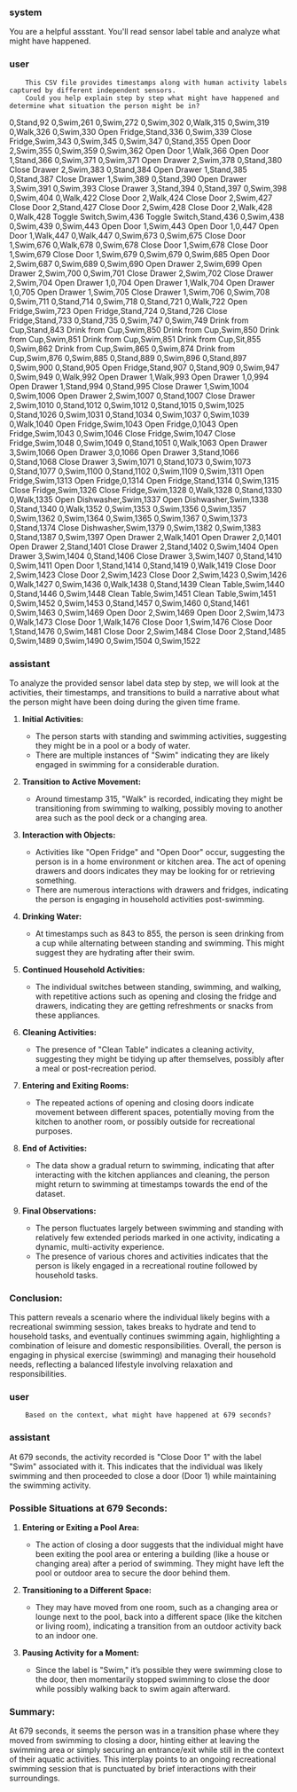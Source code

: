 ### system
You are a helpful assstant. You'll read sensor label table and analyze what might have happened.
### user

        This CSV file provides timestamps along with human activity labels captured by different independent sensors.
        Could you help explain step by step what might have happened and determine what situation the person might be in?
    
0,Stand,92
0,Swim,261
0,Swim,272
0,Swim,302
0,Walk,315
0,Swim,319
0,Walk,326
0,Swim,330
Open Fridge,Stand,336
0,Swim,339
Close Fridge,Swim,343
0,Swim,345
0,Swim,347
0,Stand,355
Open Door 2,Swim,355
0,Swim,359
0,Swim,362
Open Door 1,Walk,366
Open Door 1,Stand,366
0,Swim,371
0,Swim,371
Open Drawer 2,Swim,378
0,Stand,380
Close Drawer 2,Swim,383
0,Stand,384
Open Drawer 1,Stand,385
0,Stand,387
Close Drawer 1,Swim,389
0,Stand,390
Open Drawer 3,Swim,391
0,Swim,393
Close Drawer 3,Stand,394
0,Stand,397
0,Swim,398
0,Swim,404
0,Walk,422
Close Door 2,Walk,424
Close Door 2,Swim,427
Close Door 2,Stand,427
Close Door 2,Swim,428
Close Door 2,Walk,428
0,Walk,428
Toggle Switch,Swim,436
Toggle Switch,Stand,436
0,Swim,438
0,Swim,439
0,Swim,443
Open Door 1,Swim,443
Open Door 1,0,447
Open Door 1,Walk,447
0,Walk,447
0,Swim,673
0,Swim,675
Close Door 1,Swim,676
0,Walk,678
0,Swim,678
Close Door 1,Swim,678
Close Door 1,Swim,679
Close Door 1,Swim,679
0,Swim,679
0,Swim,685
Open Door 2,Swim,687
0,Swim,689
0,Swim,690
Open Drawer 2,Swim,699
Open Drawer 2,Swim,700
0,Swim,701
Close Drawer 2,Swim,702
Close Drawer 2,Swim,704
Open Drawer 1,0,704
Open Drawer 1,Walk,704
Open Drawer 1,0,705
Open Drawer 1,Swim,705
Close Drawer 1,Swim,706
0,Swim,708
0,Swim,711
0,Stand,714
0,Swim,718
0,Stand,721
0,Walk,722
Open Fridge,Swim,723
Open Fridge,Stand,724
0,Stand,726
Close Fridge,Stand,733
0,Stand,735
0,Swim,747
0,Swim,749
Drink from Cup,Stand,843
Drink from Cup,Swim,850
Drink from Cup,Swim,850
Drink from Cup,Swim,851
Drink from Cup,Swim,851
Drink from Cup,Sit,855
0,Swim,862
Drink from Cup,Swim,865
0,Swim,874
Drink from Cup,Swim,876
0,Swim,885
0,Stand,889
0,Swim,896
0,Stand,897
0,Swim,900
0,Stand,905
Open Fridge,Stand,907
0,Stand,909
0,Swim,947
0,Swim,949
0,Walk,992
Open Drawer 1,Walk,993
Open Drawer 1,0,994
Open Drawer 1,Stand,994
0,Stand,995
Close Drawer 1,Swim,1004
0,Swim,1006
Open Drawer 2,Swim,1007
0,Stand,1007
Close Drawer 2,Swim,1010
0,Stand,1012
0,Swim,1012
0,Stand,1015
0,Swim,1025
0,Stand,1026
0,Swim,1031
0,Stand,1034
0,Swim,1037
0,Swim,1039
0,Walk,1040
Open Fridge,Swim,1043
Open Fridge,0,1043
Open Fridge,Swim,1043
0,Swim,1046
Close Fridge,Swim,1047
Close Fridge,Swim,1048
0,Swim,1049
0,Stand,1051
0,Walk,1063
Open Drawer 3,Swim,1066
Open Drawer 3,0,1066
Open Drawer 3,Stand,1066
0,Stand,1068
Close Drawer 3,Swim,1071
0,Stand,1073
0,Swim,1073
0,Stand,1077
0,Swim,1100
0,Stand,1102
0,Swim,1109
0,Swim,1311
Open Fridge,Swim,1313
Open Fridge,0,1314
Open Fridge,Stand,1314
0,Swim,1315
Close Fridge,Swim,1326
Close Fridge,Swim,1328
0,Walk,1328
0,Stand,1330
0,Walk,1335
Open Dishwasher,Swim,1337
Open Dishwasher,Swim,1338
0,Stand,1340
0,Walk,1352
0,Swim,1353
0,Swim,1356
0,Swim,1357
0,Swim,1362
0,Swim,1364
0,Swim,1365
0,Swim,1367
0,Swim,1373
0,Stand,1374
Close Dishwasher,Swim,1379
0,Swim,1382
0,Swim,1383
0,Stand,1387
0,Swim,1397
Open Drawer 2,Walk,1401
Open Drawer 2,0,1401
Open Drawer 2,Stand,1401
Close Drawer 2,Stand,1402
0,Swim,1404
Open Drawer 3,Swim,1404
0,Stand,1406
Close Drawer 3,Swim,1407
0,Stand,1410
0,Swim,1411
Open Door 1,Stand,1414
0,Stand,1419
0,Walk,1419
Close Door 2,Swim,1423
Close Door 2,Swim,1423
Close Door 2,Swim,1423
0,Swim,1426
0,Walk,1427
0,Swim,1436
0,Walk,1438
0,Stand,1439
Clean Table,Swim,1440
0,Stand,1446
0,Swim,1448
Clean Table,Swim,1451
Clean Table,Swim,1451
0,Swim,1452
0,Swim,1453
0,Stand,1457
0,Swim,1460
0,Stand,1461
0,Swim,1463
0,Swim,1469
Open Door 2,Swim,1469
Open Door 2,Swim,1473
0,Walk,1473
Close Door 1,Walk,1476
Close Door 1,Swim,1476
Close Door 1,Stand,1476
0,Swim,1481
Close Door 2,Swim,1484
Close Door 2,Stand,1485
0,Swim,1489
0,Swim,1490
0,Swim,1504
0,Swim,1522

### assistant
To analyze the provided sensor label data step by step, we will look at the activities, their timestamps, and transitions to build a narrative about what the person might have been doing during the given time frame. 

1. **Initial Activities:**
   - The person starts with standing and swimming activities, suggesting they might be in a pool or a body of water.
   - There are multiple instances of "Swim" indicating they are likely engaged in swimming for a considerable duration.

2. **Transition to Active Movement:**
   - Around timestamp 315, "Walk" is recorded, indicating they might be transitioning from swimming to walking, possibly moving to another area such as the pool deck or a changing area.

3. **Interaction with Objects:**
   - Activities like "Open Fridge" and "Open Door" occur, suggesting the person is in a home environment or kitchen area. The act of opening drawers and doors indicates they may be looking for or retrieving something.
   - There are numerous interactions with drawers and fridges, indicating the person is engaging in household activities post-swimming.

4. **Drinking Water:**
   - At timestamps such as 843 to 855, the person is seen drinking from a cup while alternating between standing and swimming. This might suggest they are hydrating after their swim.

5. **Continued Household Activities:**
   - The individual switches between standing, swimming, and walking, with repetitive actions such as opening and closing the fridge and drawers, indicating they are getting refreshments or snacks from these appliances.

6. **Cleaning Activities:**
   - The presence of "Clean Table" indicates a cleaning activity, suggesting they might be tidying up after themselves, possibly after a meal or post-recreation period.

7. **Entering and Exiting Rooms:**
   - The repeated actions of opening and closing doors indicate movement between different spaces, potentially moving from the kitchen to another room, or possibly outside for recreational purposes.

8. **End of Activities:**
   - The data show a gradual return to swimming, indicating that after interacting with the kitchen appliances and cleaning, the person might return to swimming at timestamps towards the end of the dataset.

9. **Final Observations:**
   - The person fluctuates largely between swimming and standing with relatively few extended periods marked in one activity, indicating a dynamic, multi-activity experience.
   - The presence of various chores and activities indicates that the person is likely engaged in a recreational routine followed by household tasks.

### Conclusion:
This pattern reveals a scenario where the individual likely begins with a recreational swimming session, takes breaks to hydrate and tend to household tasks, and eventually continues swimming again, highlighting a combination of leisure and domestic responsibilities. Overall, the person is engaging in physical exercise (swimming) and managing their household needs, reflecting a balanced lifestyle involving relaxation and responsibilities.
### user

        Based on the context, what might have happened at 679 seconds?
    
### assistant
At 679 seconds, the activity recorded is "Close Door 1" with the label "Swim" associated with it. This indicates that the individual was likely swimming and then proceeded to close a door (Door 1) while maintaining the swimming activity.

### Possible Situations at 679 Seconds:

1. **Entering or Exiting a Pool Area:**
   - The action of closing a door suggests that the individual might have been exiting the pool area or entering a building (like a house or changing area) after a period of swimming. They might have left the pool or outdoor area to secure the door behind them.

2. **Transitioning to a Different Space:**
   - They may have moved from one room, such as a changing area or lounge next to the pool, back into a different space (like the kitchen or living room), indicating a transition from an outdoor activity back to an indoor one.

3. **Pausing Activity for a Moment:**
   - Since the label is "Swim," it’s possible they were swimming close to the door, then momentarily stopped swimming to close the door while possibly walking back to swim again afterward.

### Summary:
At 679 seconds, it seems the person was in a transition phase where they moved from swimming to closing a door, hinting either at leaving the swimming area or simply securing an entrance/exit while still in the context of their aquatic activities. This interplay points to an ongoing recreational swimming session that is punctuated by brief interactions with their surroundings.
